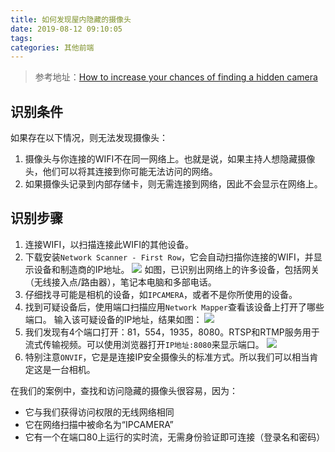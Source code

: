 ```yaml
---
title: 如何发现屋内隐藏的摄像头
date: 2019-08-12 09:10:05
tags: 
categories: 其他前端
---
```



> 参考地址：[How to increase your chances of finding a hidden camera](https://sixfortwelve.wordpress.com/2019/04/06/how-to-increase-your-chances-of-finding-a-hidden-camera/)

<!-- more -->

## 识别条件

如果存在以下情况，则无法发现摄像头：

1. 摄像头与你连接的WIFI不在同一网络上。也就是说，如果主持人想隐藏摄像头，他们可以将其连接到你可能无法访问的网络。
2. 如果摄像头记录到内部存储卡，则无需连接到网络，因此不会显示在网络上。

## 识别步骤

1. 连接WIFI，以扫描连接此WIFI的其他设备。
2. 下载安装`Network Scanner - First Row`，它会自动扫描你连接的WIFI，并显示设备和制造商的IP地址。
   ![](https://frank-database.oss-cn-hangzhou.aliyuncs.com/img/20190809154055.png)
   如图，已识别出网络上的许多设备，包括网关（无线接入点/路由器），笔记本电脑和多部电话。
3. 仔细找寻可能是相机的设备，如`IPCAMERA`，或者不是你所使用的设备。
4. 找到可疑设备后，使用端口扫描应用`Network Mapper`查看该设备上打开了哪些端口。
   输入该可疑设备的IP地址，结果如图：
   ![](https://frank-database.oss-cn-hangzhou.aliyuncs.com/img/20190809154629.png)
5. 我们发现有4个端口打开：81，554，1935，8080。RTSP和RTMP服务用于流式传输视频。可以使用浏览器打开`IP地址:8080`来显示端口。
   ![](https://frank-database.oss-cn-hangzhou.aliyuncs.com/img/20190809154924.png)
6. 特别注意`ONVIF`，它是是连接IP安全摄像头的标准方式。所以我们可以相当肯定这是一台相机。

在我们的案例中，查找和访问隐藏的摄像头很容易，因为：

- 它与我们获得访问权限的无线网络相同
- 它在网络扫描中被命名为“IPCAMERA”
- 它有一个在端口80上运行的实时流，无需身份验证即可连接（登录名和密码）
